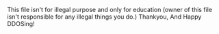 This file isn't for illegal purpose and only for education (owner of this file isn't responsible for any illegal things you do.)
Thankyou, And Happy DDOSing!

